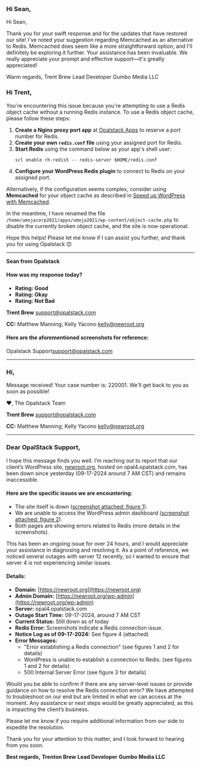 ### Hi Sean,

Hi Sean,

Thank you for your swift response and for the updates that have restored our site! I've noted your suggestion regarding Memcached as an alternative to Redis. Memcached does seem like a more straightforward option, and I'll definitely be exploring it further. Your assistance has been invaluable. We really appreciate your prompt and effective support—it's greatly appreciated!

Warm regards,
Trent Brew
Lead Developer
Gumbo Media LLC


### Hi Trent,

You're encountering this issue because you're attempting to use a Redis object cache without a running Redis instance. To use a Redis object cache, please follow these steps:

1. **Create a Nginx proxy port app** at [Opalstack Apps](https://my.opalstack.com/apps/) to reserve a port number for Redis.
2. **Create your own `redis.conf` file** using your assigned port for Redis.
3. **Start Redis** using the command below as your app's shell user:
   ```
   scl enable rh-redis5 -- redis-server $HOME/redis.conf
   ```
4. **Configure your WordPress Redis plugin** to connect to Redis on your assigned port.

Alternatively, if the configuration seems complex, consider using **Memcached** for your object cache as described in [Speed up WordPress with Memcached](https://example.com).

In the meantime, I have renamed the file `/home/umojacorp2021/apps/umoja2021/wp-content/object-cache.php` to disable the currently broken object cache, and the site is now operational.

Hope this helps! Please let me know if I can assist you further, and thank you for using Opalstack 😊

---
**Sean from Opalstack**

#### How was my response today?
- **Rating: Good**
- **Rating: Okay**
- **Rating: Not Bad**

**Trent Brew**
support@opalstack.com

**CC:**
Matthew Manning;
Kelly Yacono <kelly@newroot.org>

#### Here are the aforementioned screenshots for reference:
Opalstack Support<support@opalstack.com>

---

### Hi,

Message received! Your case number is: 220001.
We'll get back to you as soon as possible!

❤️,
The Opalstack Team

**Trent Brew**
support@opalstack.com

**CC:**
Matthew Manning;
Kelly Yacono <kelly@newroot.org>

---

### Dear OpalStack Support,

I hope this message finds you well. I’m reaching out to report that our client’s WordPress site, [newroot.org](https://newroot.org), hosted on opal4.opalstack.com, has been down since yesterday (09-17-2024 around 7 AM CST) and remains inaccessible.

#### Here are the specific issues we are encountering:
- The site itself is down ([screenshot attached: figure 1](https://newroot.org)).
- We are unable to access the WordPress admin dashboard ([screenshot attached: figure 2](https://newroot.org/wp-admin)).
- Both pages are showing errors related to Redis (more details in the screenshots).

This has been an ongoing issue for over 24 hours, and I would appreciate your assistance in diagnosing and resolving it. As a point of reference, we noticed several outages with server 12 recently, so I wanted to ensure that server 4 is not experiencing similar issues.

#### Details:
- **Domain:** [https://newroot.org](https://newroot.org)
- **Admin Domain:** [https://newroot.org/wp-admin](https://newroot.org/wp-admin)
- **Server:** opal4.opalstack.com
- **Outage Start Time:** 09-17-2024, around 7 AM CST
- **Current Status:** Still down as of today
- **Redis Error:** Screenshots indicate a Redis connection issue.
- **Notice Log as of 09-17-2024:** See figure 4 (attached)
- **Error Messages:**
  - "Error establishing a Redis connection" (see figures 1 and 2 for details)
  - WordPress is unable to establish a connection to Redis. (see figures 1 and 2 for details)
  - 500 Internal Server Error (see figure 3 for details)

Would you be able to confirm if there are any server-level issues or provide guidance on how to resolve the Redis connection error? We have attempted to troubleshoot on our end but are limited in what we can access at the moment. Any assistance or next steps would be greatly appreciated, as this is impacting the client’s business.

Please let me know if you require additional information from our side to expedite the resolution.

Thank you for your attention to this matter, and I look forward to hearing from you soon.

**Best regards,**
**Trenton Brew**
**Lead Developer**
**Gumbo Media LLC**
